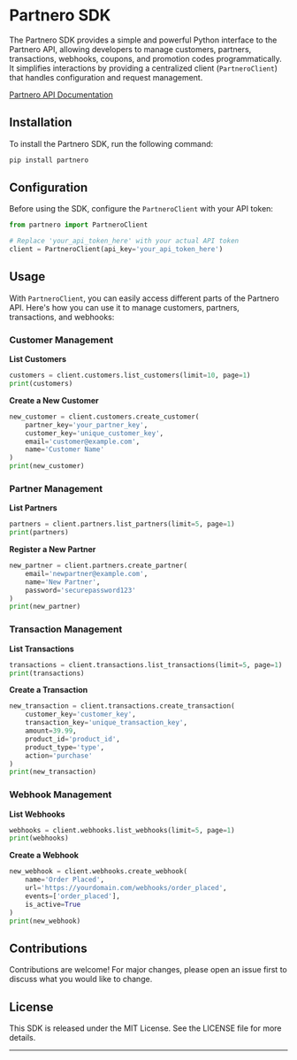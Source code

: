 # Partnero SDK

The Partnero SDK provides a simple and powerful Python interface to the Partnero API, allowing developers to manage customers, partners, transactions, webhooks, coupons, and promotion codes programmatically. It simplifies interactions by providing a centralized client (`PartneroClient`) that handles configuration and request management.

[Partnero API Documentation](https://developers.partnero.com/reference/general.html)

## Installation

To install the Partnero SDK, run the following command:

```bash
pip install partnero
```

## Configuration

Before using the SDK, configure the `PartneroClient` with your API token:

```python
from partnero import PartneroClient

# Replace 'your_api_token_here' with your actual API token
client = PartneroClient(api_key='your_api_token_here')
```

## Usage

With `PartneroClient`, you can easily access different parts of the Partnero API. Here's how you can use it to manage customers, partners, transactions, and webhooks:

### Customer Management

**List Customers**

```python
customers = client.customers.list_customers(limit=10, page=1)
print(customers)
```

**Create a New Customer**

```python
new_customer = client.customers.create_customer(
    partner_key='your_partner_key',
    customer_key='unique_customer_key',
    email='customer@example.com',
    name='Customer Name'
)
print(new_customer)
```

### Partner Management

**List Partners**

```python
partners = client.partners.list_partners(limit=5, page=1)
print(partners)
```

**Register a New Partner**

```python
new_partner = client.partners.create_partner(
    email='newpartner@example.com',
    name='New Partner',
    password='securepassword123'
)
print(new_partner)
```

### Transaction Management

**List Transactions**

```python
transactions = client.transactions.list_transactions(limit=5, page=1)
print(transactions)
```

**Create a Transaction**

```python
new_transaction = client.transactions.create_transaction(
    customer_key='customer_key',
    transaction_key='unique_transaction_key',
    amount=39.99,
    product_id='product_id',
    product_type='type',
    action='purchase'
)
print(new_transaction)
```

### Webhook Management

**List Webhooks**

```python
webhooks = client.webhooks.list_webhooks(limit=5, page=1)
print(webhooks)
```

**Create a Webhook**

```python
new_webhook = client.webhooks.create_webhook(
    name='Order Placed',
    url='https://yourdomain.com/webhooks/order_placed',
    events=['order_placed'],
    is_active=True
)
print(new_webhook)
```

## Contributions

Contributions are welcome! For major changes, please open an issue first to discuss what you would like to change.

## License

This SDK is released under the MIT License. See the LICENSE file for more details.

---